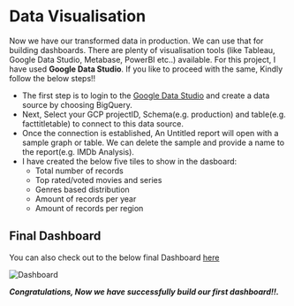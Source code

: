 # Data Visualisation

Now we have our transformed data in production. We can use that for building dashboards. There are plenty of visualisation tools (like Tableau, Google Data Studio, Metabase, PowerBI etc..) available. For this project, I have used **Google Data Studio**. If you like to proceed with the same, Kindly follow the below steps!!  

- The first step is to login to the [Google Data Studio](https://www.googleadservices.com/pagead/aclk?sa=L&ai=DChcSEwji7tX63PX2AhWxmWYCHSw5Dq8YABAAGgJzbQ&ohost=www.google.com&cid=CAESbOD2gwK2VONF32m-jAp9gbo1O5D7xWGqnQyI4hCnIKcxXEmC9Ne_FULZuJU0axi_P3wf9sV7UKa4X3_W7qiAA6dvxy3eVQiErsVZPQlxxqpUfxG7-IN7rgIBbN9fNTHP-PL4anWH4szx6XZ8OA&sig=AOD64_15ynr6t8cS3UknQLRKFFlGxcG5BQ&q&adurl&ved=2ahUKEwjlgtD63PX2AhW8RmwGHXEQBIkQ0Qx6BAgDEAE) and create a data source by choosing BigQuery.
- Next, Select your GCP projectID, Schema(e.g. production) and table(e.g. facttitletable) to connect to this data source.
- Once the connection is established, An Untitled report will open with a sample graph or table. We can delete the sample and provide a name to the report(e.g. IMDb Analysis).
- I have created the below five tiles to show in the dasboard:
  - Total number of records
  - Top rated/voted movies and series
  - Genres based distribution
  - Amount of records per year
  - Amount of records per region

## Final Dashboard
You can also check out to the below final Dashboard [here](https://datastudio.google.com/reporting/a62b4a5f-86bc-433d-9c27-253111dbe45e)

![Dashboard](https://github.com/SanjayV28/ProjectIMDb/blob/dc6427bdbf401442550a5254187974e4aeb916f0/images/Dashboard.png)

**_Congratulations, Now we have successfully build our first dashboard!!._**
